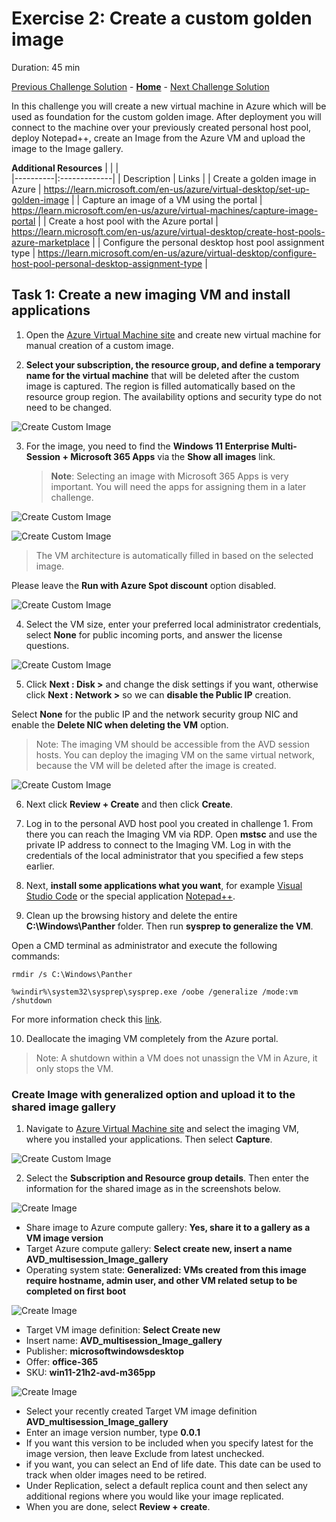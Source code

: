 # Exercise 2: Create a custom golden image

Duration: 45 min

[Previous Challenge Solution](./02-Create-a-custom-golden-image.md) - **[Home](../readme.md)** - [Next Challenge Solution](./03-multi-session-Hostpools-solution.md)

In this challenge you will create a new virtual machine in Azure which will be used as foundation for the custom golden image. After deployment you will connect to the machine over your previously created personal host pool, deploy Notepad++, create an Image from the Azure VM and upload the image to the Image gallery. 


**Additional Resources**
|              |            |  
|----------|:-------------|
| Description | Links |
| Create a golden image in Azure | https://learn.microsoft.com/en-us/azure/virtual-desktop/set-up-golden-image |
| Capture an image of a VM using the portal |  https://learn.microsoft.com/en-us/azure/virtual-machines/capture-image-portal | 
| Create a host pool with the Azure portal | https://learn.microsoft.com/en-us/azure/virtual-desktop/create-host-pools-azure-marketplace |
| Configure the personal desktop host pool assignment type | https://learn.microsoft.com/en-us/azure/virtual-desktop/configure-host-pool-personal-desktop-assignment-type | 


## Task 1: Create a new imaging VM and install applications

1.  Open the [Azure Virtual Machine site](https://azvm.cmd.ms/) and create new virtual machine for manual creation of a custom image. 

2. **Select your subscription, the resource group, and define a temporary name for the virtual machine** that will be deleted after the custom image is captured. The region is filled automatically based on the resource group region. The availability options and security type do not need to be changed. 

![Create Custom Image](../Images/02-Create_CustomImage_1.png)

3. For the image, you need to find the **Windows 11 Enterprise Multi-Session + Microsoft 365 Apps** via the **Show all images** link.
    >**Note**: Selecting an image with Microsoft 365 Apps is very important. You will need the apps for assigning them in a later challenge.

![Create Custom Image](../Images/02-Create_CustomImage_2.png)

![Create Custom Image](../Images/02-Create_CustomImage_3.png)

> The VM architecture is automatically filled in based on the selected image.

Please leave the **Run with Azure Spot discount** option disabled. 

![Create Custom Image](../Images/02-Create_CustomImage_4.png)

4. Select the VM size, enter your preferred local administrator credentials, select **None** for public incoming ports, and answer the license questions.  

![Create Custom Image](../Images/02-Create_CustomImage_5.png)

5. Click **Next : Disk >** and change the disk settings if you want, otherwise click **Next : Network >** so we can **disable the Public IP** creation.  

Select **None** for the public IP and the network security group NIC and enable the **Delete NIC when deleting the VM** option. 

>Note: The imaging VM should be accessible from the AVD session hosts. You can deploy the imaging VM on the same virtual network, because the VM will be deleted after the image is created. 

![Create Custom Image](../Images/02-Create_CustomImage_6.png)

6. Next click **Review + Create** and then click **Create**.

7. Log in to the personal AVD host pool you created in challenge 1. From there you can reach the Imaging VM via RDP. Open **mstsc** and use the private IP address to connect to the Imaging VM. Log in with the credentials of the local administrator that you specified a few steps earlier. 

8. Next, **install some applications what you want**, for example [Visual Studio Code](https://aka.ms/vscode-win32-x64-system-stable) or the special application [Notepad++](https://github.com/notepad-plus-plus/notepad-plus-plus/releases/download/v8.4.7/npp.8.4.7.Installer.x64.exe).

9. Clean up the browsing history and delete the entire **C:\Windows\Panther** folder. Then run **sysprep to generalize the VM**. 

Open a CMD terminal as administrator and execute the following commands:

``` CMD 
rmdir /s C:\Windows\Panther

%windir%\system32\sysprep\sysprep.exe /oobe /generalize /mode:vm /shutdown
```

For more information check this [link](https://learn.microsoft.com/en-us/azure/virtual-machines/generalize).

10. Deallocate the imaging VM completely from the Azure portal. 

> Note: A shutdown within a VM does not unassign the VM in Azure, it only stops the VM. 

### Create Image with generalized option and upload it to the shared image gallery

1. Navigate to [Azure Virtual Machine site](https://azvm.cmd.ms/) and select the imaging VM, where you installed your applications. Then select **Capture**.

![Create Custom Image](../Images/02-Create_CustomImage_7.png)

2. Select the **Subscription and Resource group details**. Then enter the information for the shared image as in the screenshots below.  

![Create Image](../Images/02-Create_Image_2.png)

- Share image to Azure compute gallery: **Yes, share it to a gallery as a VM image version**
- Target Azure compute gallery: **Select create new, insert a name AVD_multisession_Image_gallery**
- Operating system state: **Generalized: VMs created from this image require hostname, admin user, and other VM related setup to be completed on first boot**

![Create Image](../Images/02-Create_Image_3.png)
- Target VM image definition: **Select Create new**
- Insert name: **AVD_multisession_Image_gallery**
- Publisher: **microsoftwindowsdesktop**
- Offer: **office-365**
- SKU: **win11-21h2-avd-m365pp**

![Create Image](../Images/02-Create_Image_4.png)

- Select your recently created Target VM image definition **AVD_multisession_Image_gallery**
- Enter an image version number, type **0.0.1**
- If you want this version to be included when you specify latest for the image version, then leave Exclude from latest unchecked.
- if you want, you can select an End of life date. This date can be used to track when older images need to be retired.
- Under Replication, select a default replica count and then select any additional regions where you would like your image replicated.
- When you are done, select **Review + create**.
